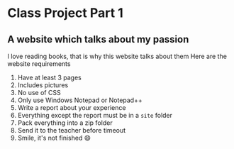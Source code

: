 # Class Project Part 1
## A website which talks about my passion
I love reading books, that is why this website talks about them
Here are the website requirements
1. Have at least 3 pages
2. Includes pictures
3. No use of CSS
4. Only use Windows Notepad or Notepad++
5. Write a report about your experience
6. Everything except the report must be in a `site` folder
6. Pack everything into a zip folder
7. Send it to the teacher before timeout
8. Smile, it's not finished :smile:
